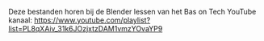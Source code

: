 Deze bestanden horen bij de Blender lessen van het Bas on Tech YouTube kanaal: https://www.youtube.com/playlist?list=PL8qXAiv_31k6JOzjxtzDAM1vmzYOvaYP9
